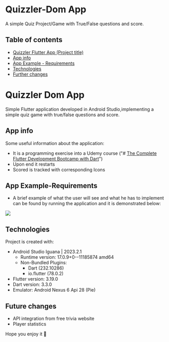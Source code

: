 # Quizzler-Dom App

A simple Quiz Project/Game with True/False questions and score.

## Table of contents
* [Quizzler Flutter App (Project title)](#quizzler-dom-app)
* [App info](#app-info)
* [App Example - Requirements](#app-example-requirements)
* [Technologies](#technologies)
* [Further changes](#future-changes)

# Quizzler Dom App
Simple Flutter application developed in Android Studio,implementing a simple quiz game
with true/false questions and score.

## App info
Some useful information about the application:
* It is a programming exercise into a Udemy course ("# [The Complete Flutter Development Bootcamp with Dart](https://www.udemy.com/course/flutter-bootcamp-with-dart/)")
* Upon end it restarts
* Scored is tracked with corresponding Icons

## App Example-Requirements
* A brief example of what the user will see and what he has to implement
  can be found by running the application and it is demonstrated below:

![](/images/example.gif)

## Technologies
Project is created with:
* Android Studio Iguana | 2023.2.1
    * Runtime version: 17.0.9+0--11185874 amd64
    *  Non-Bundled Plugins:
        * Dart (232.10286)
        * io.flutter (78.0.2)
* Flutter version: 3.19.0
* Dart version: 3.3.0
* Emulator: Android Nexus 6 Api 28 (Pie)

## Future changes
* API integration from free trivia website
* Player statistics


Hope you enjoy it 🧡


